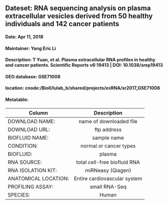 ## Dateset: RNA sequencing analysis on plasma extracellular vesicles derived from 50 healthy individuals and 142 cancer patients
#### Date: Apr 11, 2018
#### Maintainer: Yang Eric Li
#### Description: T Yuan, et al. Plasma extracellular RNA profiles in healthy and cancer patients. Scientific Reports v6:19413 | DOI: 10.1038/srep19413
#### GEO database: GSE71008
#### location: cnode:/BioII/lulab_b/shared/projects/exRNA/sr2017_GSE71008

#### Metatable:
| Column        |Description    | 
| ------------- |:-------------:| 
| DOWNLOAD NAME:| name of downloaded file |
| DOWNLOAD URL: | ftp address |
| BIOFLUID NAME: | sample name |
| CONDITION: | normal or cancer types |
| BIOFLUID: | plasma |
| RNA SOURCE: | total cell-free biofluid RNA |
| RNA ISOLATION KIT: | miRNeasy (Qiagen) |
| ANATOMICAL LOCATION: | Entire cardiovascular system |
| PROFILING ASSAY: | small RNA-Seq |
| SPECIES: | Human |
